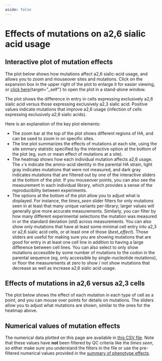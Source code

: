 ```yaml
---
aside: false
---
```


# Effects of mutations on a2,6 sialic acid usage

## Interactive plot of mutation effects
The plot below shows how mutations affect a2,6 sialic-acid usage, and allows you to zoom and mouseover sites and mutations. 
Click on the expansion box in the upper right of the plot to enlarge it for easier viewing, or [click here](/htmls/SA26_vs_SA23_entry_diffs.html){target="_self"} to open the plot in a stand-alone window.

The plot shows the difference in entry in cells expressing exclusively a2,6 sialic acid  versus those expressing exclusively a2,3 sialic acid.
Positive values indicate mutations that improve a2,6 usage (infection of cells expressing exclusively a2,6 sialic acids).

<Figure caption="Interactive plot showing effects of mutations on a2,6 sialic acid usage">
    <Altair :showShadow="true" :spec-url="'htmls/SA26_vs_SA23_entry_diffs.html'"></Altair>
</Figure>

Here is an explanation of the key plot elements:
 - The zoom bar at the top of the plot shows different regions of HA, and can be used to zoom in on specific sites.
 - The line plot summarizes the effects of mutations at each site, using the site smmary statistic specified by the interactive option at the bottom of the plot (eg, sum or mean effect of mutations at a site).
  - The heatmap shows how each individual mutation affects a2,6 usage. The `x`'s indicate the amino-acid identity in the parental HA strain, light gray indicates mutations that were not measured, and dark gray indicates mutations that are filtered out by one of the interactive sliders at the bottom of the plot. If you mouseover points, you can also see the measurement in each individual library, which provides a sense of the reproducibility between experiments. 
  - The options at the bottom of the plot allow you to adjust what is displayed. For instance, the *times_seen* slider filters for only mutations seen in at least that many unique variants per-library; larger values will generally give more accurate measurements. Similarly, you can filter by how many different experimental selections the mutation was measured in or the standard deviation (*std*) across measurements. You can also show only mutations that have at least some minimal cell entry into a2,3 or a2,6 sialic acid cells, or at least one of those (*best_effect*). Those sliders are useful for making sure you are showing mutations that are good for entry in at least one cell line in addition to having a large difference between cell lines. You can also select to only show mutations accessible by some number of mutations to the codon in the parental sequence (eg, only accessible by single-nucleotide mutations), or floor the measurements at zero to show / not show mutations that decrease as well as increase a2,6 sialic acid usage.

## Effects of mutations in a2,6 versus a2,3 cells
The plot below shows the effect of each mutation in each type of cell as a point, and you can mouse over points for details on mutations.
The sliders allow you to adjust what mutations are shown, similar to the ones for the heatmap above.

<Figure caption="Interactive plot showing effect of each mutation in a2,6 versus a2,3 expressing cells">
    <Altair :showShadow="true" :spec-url="'htmls/SA26_vs_SA23_entry_diffs_corr.html'"></Altair>
</Figure>

## Numerical values of mutation effects
The numerical data plotted on this page are available in [this CSV file](https://github.com/dms-vep/Flu_H5_American-Wigeon_South-Carolina_2021-H5N1_DMS/blob/main/results/func_effect_diffs/SA26_vs_SA23_entry_diffs.csv).
Note that these values have **not** been filtered by QC criteria like the *times seen*, so either make sure you understand the filters in the file or use the pre-filtered numerical values provided in the [summary of phenotype effects](summary).
